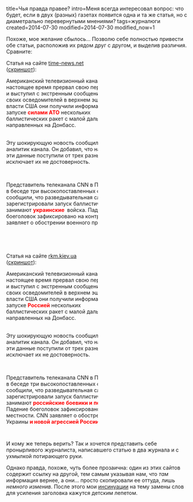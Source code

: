title=Чья правда правее?
intro=Меня всегда интересовал вопрос: что будет, если в двух (разных) газетах появится одна и та же статья, но с диаметрально перевернутыми мнениями?
tags=журналюги
created=2014-07-30
modified=2014-07-30
modified_now=1

Похоже, мое желание сбылось... Позволю себе полностью привести обе статьи, расположив их рядом друг с другом, и выделив различия. Сравните:

<div style="width:49%;display: inline-block;">
<style>
div pre b {color: red}
div pre {font: inherit;}
#second {display: inline-block}
</style>
Статья на сайте
<a href="http://time-news.net/ukraine/5483-ukraina-zapustila-ballisticheskie-rakety-po-donbassu-cnn.html">time-news.net</a>
(<a href="чья-правда-правее/time-news.net.png">скриншот</a>):
<pre>
Американский телевизионный канал CNN, в
настоящее время прервал свою передачу,
и выступил с экстренным сообщением. От
своих осведомителей в верхнем эшелоне
власти США они получили информацию о
запуске <b>силами АТО</b> нескольких
баллистических ракет с малой дальности,
направленных на Донбасс.

Эту шокирующую новость сообщил
телезрителям всего мира военный
аналитик канала.  Он добавил, что
начался обстрел такими ракетами вчера и
эти данные поступили от трех разных
правительственных чиновников, что
исключает их не достоверность.

Представитель телеканала CNN в
Пентагоне Барбара Старр заявляет, что в
беседе три высокопоставленных
сотрудника этого военного ведомства
сообщили, что разведывательная служба
США и средства ПВО зарегистрировали
запуск баллистических ракет, с
территории, которую занимают <b>украинские</b>
<b id="second">                </b>войска. Падение
боеголовок зафиксировано на
контролируемой повстанцами местности.
CNN заявляет о обострении военного
противостояния, на востоке Украины.

</pre></div>
<div style="width:49%;display: inline-block;">
Статья на сайте
<a href="http://rkm.kiev.ua/kalejdoskop-sobytij/163788/">rkm.kiev.ua</a>
(<a href="чья-правда-правее/rkm.kiev.ua.png">скриншот</a>):
<pre>
Американский телевизионный канал CNN, в
настоящее время прервал свою передачу,
и выступил с экстренным сообщением. От
своих осведомителей в верхнем эшелоне
власти США они получили информацию о
запуске <b>Россией</b> нескольких
баллистических ракет с малой дальности,
направленных на Донбасс.

Эту шокирующую новость сообщил
телезрителям всего мира военный
аналитик канала.  Он добавил, что
начался обстрел такими ракетами вчера и
эти данные поступили от трех разных
правительственных чиновников, что
исключает их не достоверность.

Представитель телеканала CNN в
Пентагоне Барбара Старр заявляет, что в
беседе три высокопоставленных
сотрудника этого военного ведомства
сообщили, что разведывательная служба
США и средства ПВО зарегистрировали
запуск баллистических ракет, с
территории, которую занимают <b>российские</b>
<b id="first">боевики и погран</b>войска. Падение
боеголовок зафиксировано на
контролируемой повстанцами местности.
CNN заявляет о обострении военного
противостояния, на востоке Украины <b>и
новой агрессией России</b>.
</pre></div>
<script>
document.getElementById('second').style.width=document.getElementById('first').offsetWidth+'px'
</script>

И кому же теперь верить? Так и хочется представить себе пронырливого журналиста, написавшего статью в два журнала и с ухмылкой потирающего руки.

Однако правда, похоже, чуть более прозаична: один из этих сайтов содержит ссылку на другой, тем самым указывая нам, что _там_ информация вернее, а они... просто скопировали ее оттуда, лишь _немного изменив_. После этого мои [инсинуации](похожие-слова.html) на тему замены слов для усиления заголовка кажутся детским лепетом.
